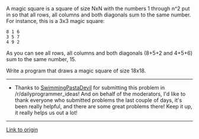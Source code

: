 A magic square is a square of size NxN with the numbers 1 through n^2 put in so that all rows, all columns and both diagonals sum to the same number. For instance, this is a 3x3 magic square:

    8 1 6
    3 5 7   
    4 9 2

As you can see all rows, all columns and both diagonals (8+5+2 and 4+5+6) sum to the same number, 15.

Write a program that draws a magic square of size 18x18.

***

* Thanks to [SwimmingPastaDevil](http://www.reddit.com/user/SwimmingPastaDevil) for submitting this problem in /r/dailyprogrammer_ideas! And on behalf of the moderators, I'd like to thank everyone who submitted problems the last couple of days, it's been really helpful, and there are some great problems there! Keep it up, it really helps us out a lot!

---

[Link to origin](https://www.reddit.com/r/dailyprogrammer/v3agk)
